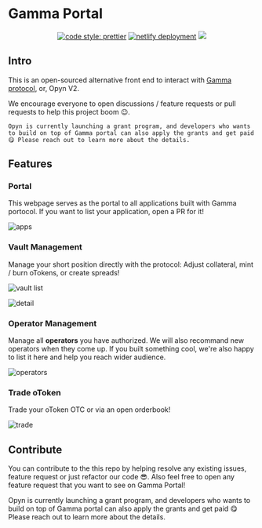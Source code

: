 # Gamma Portal

<p align="center">

<a href="#badge">
    <img alt="code style: prettier" src="https://img.shields.io/badge/code_style-prettier-ff69b4.svg?style=flat-square"></a>

<a href="https://app.netlify.com/sites/opynv2-portal/deploys">
    <img alt="netlify deployment" src="https://api.netlify.com/api/v1/badges/19d789ad-775c-4147-87aa-25bdd2dd9456/deploy-status"></a>

<a>
  <img src="https://img.shields.io/github/last-commit/antoncoding/opyn-v2-portal">
</a>
<br>
</p>

## Intro

This is an open-sourced alternative front end to interact with [Gamma protocol](https://github.com/opynfinance/GammaProtocol), or, Opyn V2.

We encourage everyone to open discussions / feature requests or pull requests to help this project boom 😉.

`Opyn is currently launching a grant program, and developers who wants to build on top of Gamma portal can also apply the grants and get paid 😋 Please reach out to learn more about the details.`

## Features

### Portal

This webpage serves as the portal to all applications built with Gamma portocol. If you want to list your application, open a PR for it!

![apps](https://i.imgur.com/PjJXa6h.png)

### Vault Management

Manage your short position directly with the protocol: Adjust collateral, mint / burn oTokens, or create spreads!

![vault list](https://i.imgur.com/4GdVRC1.png)

![detail](https://i.imgur.com/hDsSk3P.png)

### Operator Management

Manage all **operators** you have authorized. We will also recommand new operators when they come up. If you built something cool, we're also happy to list it here and help you reach wider audience.

![operators](https://i.imgur.com/DxAG19V.png)

### Trade oToken

Trade your oToken OTC or via an open orderbook!

![trade](https://i.imgur.com/SRiPG89.png)

## Contribute

You can contribute to the this repo by helping resolve any existing issues, feature request or just refactor our code 😎.
Also feel free to open any feature request that you want to see on Gamma Portal!

Opyn is currently launching a grant program, and developers who wants to build on top of Gamma portal can also apply the grants and get paid 😋 Please reach out to learn more about the details.
